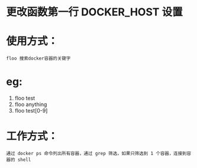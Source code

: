 # 更改函数第一行 DOCKER_HOST 设置

# 使用方式：
    floo 搜索docker容器的关键字

# eg:
1. floo test
1. floo anything
1. floo test[0-9]

# 工作方式：
    通过 docker ps 命令列出所有容器，通过 grep 筛选，如果只筛选到 1 个容器，连接到容器的 shell
